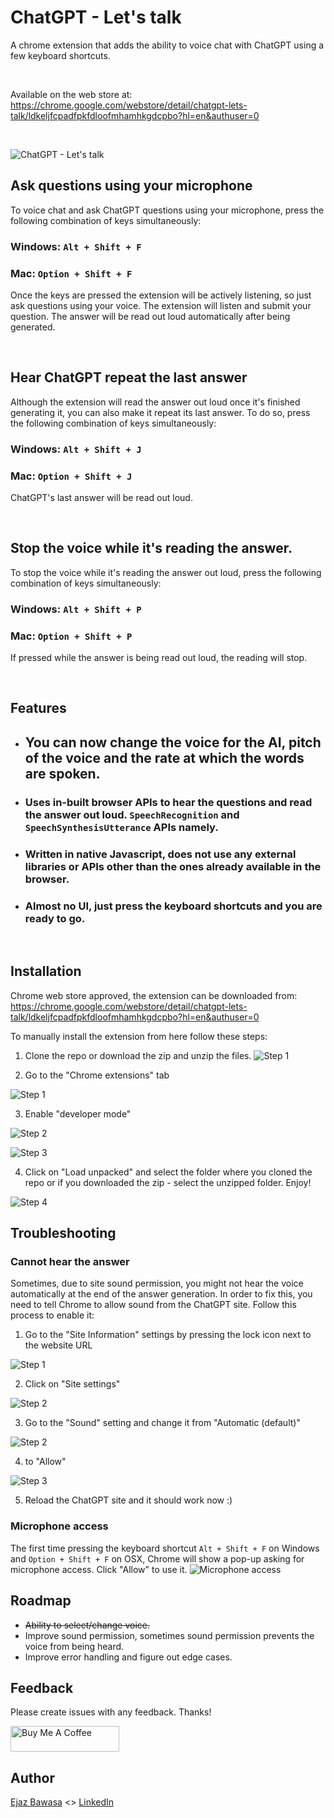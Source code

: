 
# ChatGPT - Let's talk

A chrome extension that adds the ability to voice chat with ChatGPT using a few keyboard shortcuts.

&nbsp;
&nbsp;

Available on the web store at: https://chrome.google.com/webstore/detail/chatgpt-lets-talk/ldkeljfcpadfpkfdloofmhamhkgdcpbo?hl=en&authuser=0

&nbsp;
&nbsp;

![ChatGPT - Let's talk](./images/popup-final-minimal.png)

## Ask questions using your microphone
To voice chat and ask ChatGPT questions using your microphone, press the following combination of keys simultaneously:

### **Windows**: `Alt + Shift + F`

### **Mac**: `Option + Shift + F`

Once the keys are pressed the extension will be actively listening, so just ask questions using your voice. The extension will listen and submit your question. The answer will be read out loud automatically after being generated.

&nbsp;
&nbsp;


## Hear ChatGPT repeat the last answer
Although the extension will read the answer out loud once it's finished generating it, you can also make it repeat its last answer. To do so, press the following combination of keys simultaneously:

### **Windows**: `Alt + Shift + J`

### **Mac**: `Option + Shift + J`


ChatGPT's last answer will be read out loud.

&nbsp;
&nbsp;

## Stop the voice while it's reading the answer.
To stop the voice while it's reading the answer out loud, press the following combination of keys simultaneously:

### **Windows**: `Alt + Shift + P`

### **Mac**: `Option + Shift + P`


If pressed while the answer is being read out loud, the reading will stop.

&nbsp;
&nbsp;


## Features
- ## You can now change the voice for the AI, pitch of the voice and the rate at which the words are spoken.
- ### Uses in-built browser APIs to hear the questions and read the answer out loud. `SpeechRecognition` and `SpeechSynthesisUtterance` APIs namely.
- ### Written in native Javascript, does not use any external libraries or APIs other than the ones already available in the browser.
- ### Almost no UI, just press the keyboard shortcuts and you are ready to go.

&nbsp;
&nbsp;

## Installation
Chrome web store approved, the extension can be downloaded from: https://chrome.google.com/webstore/detail/chatgpt-lets-talk/ldkeljfcpadfpkfdloofmhamhkgdcpbo?hl=en&authuser=0


To manually install the extension from here follow these steps:

1. Clone the repo or download the zip and unzip the files.
![Step 1](/images/install-0.png)

2. Go to the "Chrome extensions" tab

![Step 1](/images/install-1.png)

3. Enable "developer mode"

![Step 2](/images/install-2.png)

![Step 3](/images/install-4.png)

4. Click on "Load unpacked" and select the folder where you cloned the repo or if you downloaded the zip - select the unzipped folder. Enjoy!

![Step 4](/images/install-5.png)


## Troubleshooting
### Cannot hear the answer
Sometimes, due to site sound permission, you might not hear the voice automatically at the end of the answer generation. In order to fix this, you need to tell Chrome to allow sound from the ChatGPT site. Follow this process to enable it:

1. Go to the "Site Information" settings by pressing the lock icon next to the website URL

![Step 1](/images/0.png)

2. Click on "Site settings"

![Step 2](/images/1.png)

3. Go to the "Sound" setting and change it from "Automatic (default)"

![Step 2](/images/2.png)

4. to "Allow"

![Step 3](/images/3.png)

5. Reload the ChatGPT site and it should work now :)

### Microphone access

The first time pressing the keyboard shortcut `Alt + Shift + F` on Windows and `Option + Shift + F` on OSX, Chrome will show a pop-up asking for microphone access. Click "Allow" to use it.
![Microphone access](/images/install-mic-access.png)



## Roadmap

- ~~Ability to select/change voice.~~
- Improve sound permission, sometimes sound permission prevents the voice from being heard.
- Improve error handling and figure out edge cases.

## Feedback
Please create issues with any feedback. Thanks!

<a href="https://www.buymeacoffee.com/yalite" target="_blank"><img src="https://cdn.buymeacoffee.com/buttons/default-yellow.png" alt="Buy Me A Coffee" height="41" width="174"></a>

## Author
[Ejaz Bawasa](https://zaje.me/) <> [LinkedIn](https://www.linkedin.com/in/ejazbawasa/)
